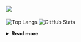 ![](https://komarev.com/ghpvc/?username=chck&color=blueviolet)

<p align="left"> 
  <img alt="Top Langs" align="center" height="150" src="https://github-readme-stats-nine-umber-51.vercel.app/api/top-langs/?username=chck&layout=compact&count_private=true&show_icons=true&show_icons=true&theme=buefy" />
  <img alt="GitHub Stats" align="center" height="150" src="https://github-readme-stats-nine-umber-51.vercel.app/api?username=chck&count_private=true&show_icons=true&show_icons=true&theme=buefy" />
</p>

<details>
  <summary><b>Read more</b></summary>
  <br>

  <!--START_SECTION:waka-->
**🐱 My GitHub Data** 

> 📦 68.5 kB Used in GitHub's Storage 
 > 
> 🏆 472 Contributions in the Year 2023
 > 
> 💼 Opted to Hire
 > 
> 📜 134 Public Repositories 
 > 
> 🔑 19 Private Repositories 
 > 
**I'm a Night 🦉** 

```text
🌞 Morning                1266 commits        ████░░░░░░░░░░░░░░░░░░░░░   15.96 % 
🌆 Daytime                2027 commits        ██████░░░░░░░░░░░░░░░░░░░   25.56 % 
🌃 Evening                2201 commits        ███████░░░░░░░░░░░░░░░░░░   27.75 % 
🌙 Night                  2437 commits        ████████░░░░░░░░░░░░░░░░░   30.73 % 
```
📅 **I'm Most Productive on Monday** 

```text
Monday                   1773 commits        ██████░░░░░░░░░░░░░░░░░░░   22.36 % 
Tuesday                  1638 commits        █████░░░░░░░░░░░░░░░░░░░░   20.65 % 
Wednesday                1132 commits        ████░░░░░░░░░░░░░░░░░░░░░   14.27 % 
Thursday                 1436 commits        █████░░░░░░░░░░░░░░░░░░░░   18.11 % 
Friday                   769 commits         ██░░░░░░░░░░░░░░░░░░░░░░░   09.70 % 
Saturday                 402 commits         █░░░░░░░░░░░░░░░░░░░░░░░░   05.07 % 
Sunday                   781 commits         ██░░░░░░░░░░░░░░░░░░░░░░░   09.85 % 
```


📊 **This Week I Spent My Time On** 

```text
💬 Programming Languages: 
Other                    37 hrs 45 mins      ████████████████████░░░░░   81.44 % 
Rust                     4 hrs 1 min         ██░░░░░░░░░░░░░░░░░░░░░░░   08.68 % 
YAML                     1 hr 10 mins        █░░░░░░░░░░░░░░░░░░░░░░░░   02.54 % 
Makefile                 31 mins             ░░░░░░░░░░░░░░░░░░░░░░░░░   01.14 % 
sshconfig                26 mins             ░░░░░░░░░░░░░░░░░░░░░░░░░   00.96 % 

🔥 Editors: 
Chrome                   37 hrs 41 mins      ████████████████████░░░░░   81.28 % 
CLion                    4 hrs               ██░░░░░░░░░░░░░░░░░░░░░░░   08.66 % 
Neovim                   2 hrs 24 mins       █░░░░░░░░░░░░░░░░░░░░░░░░   05.20 % 
WebStorm                 2 hrs               █░░░░░░░░░░░░░░░░░░░░░░░░   04.33 % 
VS Code                  10 mins             ░░░░░░░░░░░░░░░░░░░░░░░░░   00.39 % 
```

**I Mostly Code in Python** 

```text
Python                   40 repos            ████████░░░░░░░░░░░░░░░░░   32.00 % 
Jupyter Notebook         20 repos            ████░░░░░░░░░░░░░░░░░░░░░   16.00 % 
Rust                     7 repos             █░░░░░░░░░░░░░░░░░░░░░░░░   05.60 % 
Shell                    3 repos             █░░░░░░░░░░░░░░░░░░░░░░░░   02.40 % 
Astro                    1 repo              ░░░░░░░░░░░░░░░░░░░░░░░░░   00.80 % 
```



**Timeline**

![Lines of Code chart](https://raw.githubusercontent.com/chck/chck/main/assets/bar_graph.png)


 Last Updated on 2023-08-09 01:39 UTC
<!--END_SECTION:waka-->
</details>

